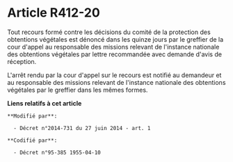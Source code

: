 # Article R412-20

Tout recours formé contre les décisions du comité de la protection des obtentions végétales est dénoncé dans les quinze jours
par le greffier de la cour d'appel au responsable des missions relevant de l'instance nationale des obtentions végétales par
lettre recommandée avec demande d'avis de réception.

L'arrêt rendu par la cour d'appel sur le recours est notifié au demandeur et au responsable des missions relevant de
l'instance nationale des obtentions végétales par le greffier dans les mêmes formes.

**Liens relatifs à cet article**

	**Modifié par**:

	  - Décret n°2014-731 du 27 juin 2014 - art. 1

	**Codifié par**:

	  - Décret n°95-385 1955-04-10
